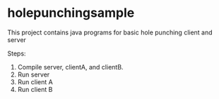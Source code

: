 # holepunchingsample
This project contains java programs for basic hole punching client and server

Steps:
1. Compile server, clientA, and clientB.
2. Run server 
3. Run client A
4. Run client B
